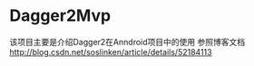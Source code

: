 # Dagger2Mvp
该项目主要是介绍Dagger2在Anndroid项目中的使用
参照博客文档 http://blog.csdn.net/soslinken/article/details/52184113
